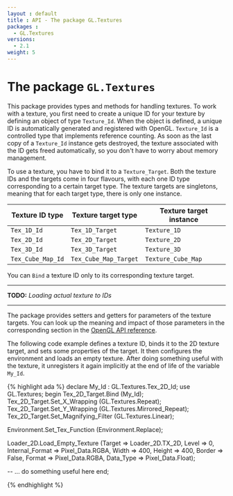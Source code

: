 ```yaml
---
layout : default
title : API - The package GL.Textures
packages :
  - GL.Textures
versions:
  - 2.1
weight: 5
---
```


# The package `GL.Textures`

This package provides types and methods for handling textures. To work with a
texture, you first need to create a unique ID for your texture by defining an object
of type `Texture_Id`. When the object is defined, a unique ID is automatically
generated and registered with OpenGL. `Texture_Id` is a controlled type that
implements reference counting. As soon as the last copy of a `Texture_Id` instance
gets destroyed, the texture associated with the ID gets freed automatically, so you
don't have to worry about memory management.

To use a texture, you have to bind it to a `Texture_Target`. Both the texture IDs
and the targets come in four flavours, with each one ID type corresponding to a
certain target type. The texture targets are singletons, meaning that for each 
target type, there is only one instance.

<table>
   <thead>
      <tr>
         <th>Texture ID type</th>
         <th>Texture target type</th>
         <th>Texture target instance</th>
      </tr>
   </thead>
   <tbody>
      <tr>
         <td><code>Tex_1D_Id</code></td>
         <td><code>Tex_1D_Target</code></td>
         <td><code>Texture_1D</code></td>
      </tr>
      <tr>
         <td><code>Tex_2D_Id</code></td>
         <td><code>Tex_2D_Target</code></td>
         <td><code>Texture_2D</code></td>
      </tr>
      <tr>
         <td><code>Tex_3D_Id</code></td>
         <td><code>Tex_3D_Target</code></td>
         <td><code>Texture_3D</code></td>
      </tr>
      <tr>
         <td><code>Tex_Cube_Map_Id</code></td>
         <td><code>Tex_Cube_Map_Target</code></td>
         <td><code>Texture_Cube_Map</code></td>
      </tr>
   </tbody>
</table>

You can `Bind` a texture ID only to its corresponding texture target.

- - -

**TODO:** _Loading actual texture to IDs_

- - -

The package provides setters and getters for parameters of the texture targets.
You can look up the meaning and impact of those parameters in the corresponding
section in the [OpenGL API reference](http://www.opengl.org/sdk/docs/man/xhtml/glTexParameter.xml).

The following code example defines a texture ID, binds it to the 2D texture target,
and sets some properties of the target. It then configures the environment and
loads an empty texture. After doing something useful with the texture,
it unregisters it again implicitly at the end of life of the variable `My_Id`.

{% highlight ada %}
declare
   My_Id : GL.Textures.Tex_2D_Id;
   use GL.Textures;
begin
   Tex_2D_Target.Bind (My_Id);
   Tex_2D_Target.Set_X_Wrapping (GL.Textures.Repeat);
   Tex_2D_Target.Set_Y_Wrapping (GL.Textures.Mirrored_Repeat);
   Tex_2D_Target.Set_Magnifying_Filter (GL.Textures.Linear);
   
   Environment.Set_Tex_Function (Environment.Replace);
   
   Loader_2D.Load_Empty_Texture (Target          => Loader_2D.TX_2D,
                                 Level           => 0,
                                 Internal_Format => Pixel_Data.RGBA,
                                 Width           => 400,
                                 Height          => 400,
                                 Border          => False,
                                 Format          => Pixel_Data.RGBA,
                                 Data_Type       => Pixel_Data.Float);
   
   -- ... do something useful here
end;

{% endhighlight %}